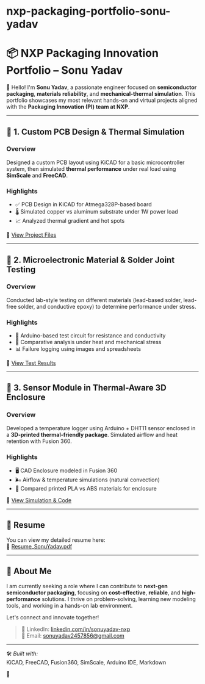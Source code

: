 # nxp-packaging-portfolio-sonu-yadav
# 📦 NXP Packaging Innovation Portfolio – Sonu Yadav

👋 Hello! I'm **Sonu Yadav**, a passionate engineer focused on **semiconductor packaging**, **materials reliability**, and **mechanical-thermal simulation**. This portfolio showcases my most relevant hands-on and virtual projects aligned with the **Packaging Innovation (PI) team at NXP**.

---

## 🔧 1. Custom PCB Design & Thermal Simulation

### Overview
Designed a custom PCB layout using KiCAD for a basic microcontroller system, then simulated **thermal performance** under real load using **SimScale** and **FreeCAD**.

### Highlights
- ✅ PCB Design in KiCAD for Atmega328P-based board  
- 🌡️ Simulated copper vs aluminum substrate under 1W power load  
- 📈 Analyzed thermal gradient and hot spots  

📂 [View Project Files](./1_PCB_Package_Design/images)

---

## 🧪 2. Microelectronic Material & Solder Joint Testing

### Overview  
Conducted lab-style testing on different materials (lead-based solder, lead-free solder, and conductive epoxy) to determine performance under stress.

### Highlights
- 🔬 Arduino-based test circuit for resistance and conductivity  
- 🧪 Comparative analysis under heat and mechanical stress  
- 📊 Failure logging using images and spreadsheets  

📂 [View Test Results](./2_Materials_Testing_Lab)

---

## 🧰 3. Sensor Module in Thermal-Aware 3D Enclosure

### Overview  
Developed a temperature logger using Arduino + DHT11 sensor enclosed in a **3D-printed thermal-friendly package**. Simulated airflow and heat retention with Fusion 360.

### Highlights
- 🖥️ CAD Enclosure modeled in Fusion 360  
- 🌬️ Airflow & temperature simulations (natural convection)  
- 🧾 Compared printed PLA vs ABS materials for enclosure  

📂 [View Simulation & Code](./3_Sensor_Enclosure_Project)

---

## 📄 Resume

You can view my detailed resume here:  
📌 [Resume_SonuYadav.pdf](./Resume.pdf)

---

## 💬 About Me

I am currently seeking a role where I can contribute to **next-gen semiconductor packaging**, focusing on **cost-effective**, **reliable**, and **high-performance** solutions. I thrive on problem-solving, learning new modeling tools, and working in a hands-on lab environment.

Let's connect and innovate together!

> 🔗 LinkedIn: [linkedin.com/in/sonuyadav-nxp](#)  
> 📧 Email: sonuyadav2457856@gmail.com

---

🛠️ *Built with:*  
KiCAD, FreeCAD, Fusion360, SimScale, Arduino IDE, Markdown

📁 
